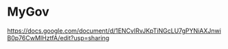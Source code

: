 # MyGov
https://docs.google.com/document/d/1ENCvIRvJKpTiNGcLU7gPYNiAXJnwiB0p76CwMIHztfA/edit?usp=sharing
